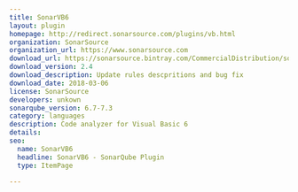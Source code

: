 ```yaml
---
title: SonarVB6
layout: plugin
homepage: http://redirect.sonarsource.com/plugins/vb.html
organization: SonarSource
organization_url: https://www.sonarsource.com
download_url: https://sonarsource.bintray.com/CommercialDistribution/sonar-vb-plugin/sonar-vb-plugin-2.4.0.1305.jar
download_version: 2.4
download_description: Update rules descpritions and bug fix
download_date: 2018-03-06
license: SonarSource
developers: unkown
sonarqube_version: 6.7-7.3
category: languages
description: Code analyzer for Visual Basic 6
details: 
seo: 
  name: SonarVB6
  headline: SonarVB6 - SonarQube Plugin
  type: ItemPage

---
```

